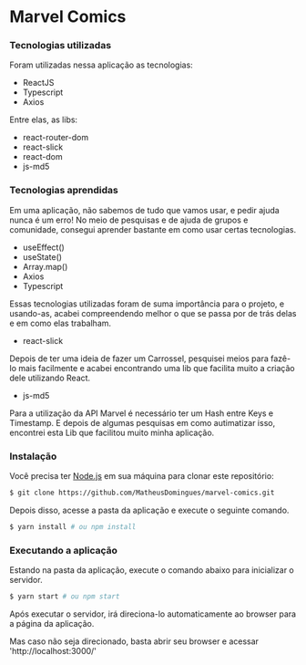 # Marvel Comics

### Tecnologias utilizadas

Foram utilizadas nessa aplicação as tecnologias:

- ReactJS
- Typescript
- Axios

Entre elas, as libs:

- react-router-dom
- react-slick
- react-dom
- js-md5

### Tecnologias aprendidas

Em uma aplicação, não sabemos de tudo que vamos usar, e pedir ajuda nunca é um erro!
No meio de pesquisas e de ajuda de grupos e comunidade, consegui aprender bastante em como usar certas tecnologias.

- useEffect()
- useState()
- Array.map()
- Axios
- Typescript

Essas tecnologias utilizadas foram de suma importância para o projeto, e usando-as, acabei compreendendo melhor o que se passa por de trás delas e em como elas trabalham.

- react-slick

Depois de ter uma ideia de fazer um Carrossel, pesquisei meios para fazê-lo mais facilmente e acabei encontrando uma lib que facilita muito a criação dele utilizando React.

- js-md5

Para a utilização da API Marvel é necessário ter um Hash entre Keys e Timestamp. E depois de algumas pesquisas em como autimatizar isso, encontrei esta Lib que facilitou muito minha aplicação.

### Instalação

Você precisa ter [Node.js](https://nodejs.org) em sua máquina para clonar este repositório:

```sh
$ git clone https://github.com/MatheusDomingues/marvel-comics.git
```

Depois disso, acesse a pasta da aplicação e execute o seguinte comando.

```sh
$ yarn install # ou npm install
```

### Executando a aplicação

Estando na pasta da aplicação, execute o comando abaixo para inicializar o servidor.

```sh
$ yarn start # ou npm start
```

Após executar o servidor, irá direciona-lo automaticamente ao browser para a página da aplicação.

Mas caso não seja direcionado, basta abrir seu browser e acessar 'http://localhost:3000/'
